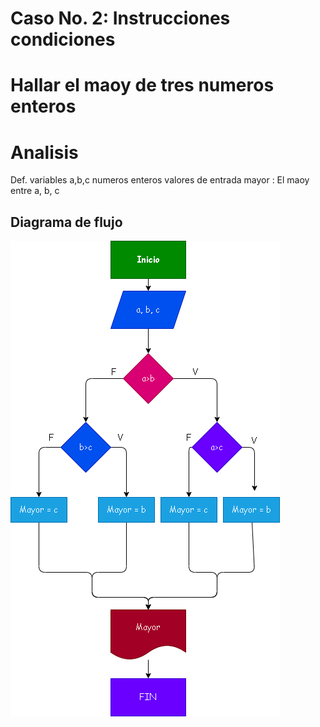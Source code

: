 # Caso No. 2: Instrucciones condiciones
# Hallar el maoy de tres numeros enteros

# Analisis
Def. variables
a,b,c numeros enteros valores de entrada
mayor : El maoy entre a, b, c

## Diagrama de flujo

![Diagrama de flujo](diagrama.png "Diagrama de flujo")